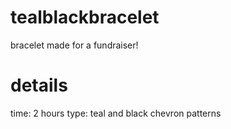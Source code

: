 # tealblackbracelet
bracelet made for a fundraiser!

# details
time: 2 hours
type: teal and black chevron patterns

